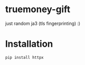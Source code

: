 # truemoney-gift

just random ja3 (tls fingerprinting) :)

# Installation
```python
pip install httpx
```
